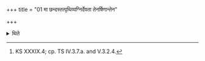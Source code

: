 +++
title = "01 मा छन्दस्तत्पृथिव्यग्निर्देवता तेनर्षिणान्तेन"

+++

<details><summary>थिते</summary>

1. With twelve formulae beginning with ma chandaḥ(the Adhvaryu) prepares, in the east, a human figure out of bricks from east to west using each formula thrice and adding to each formula tayā devatayā....[^1]  

[^1]: KS XXXIX.4; cp. TS IV.3.7.a. and V.3.2.4.  

</details>
